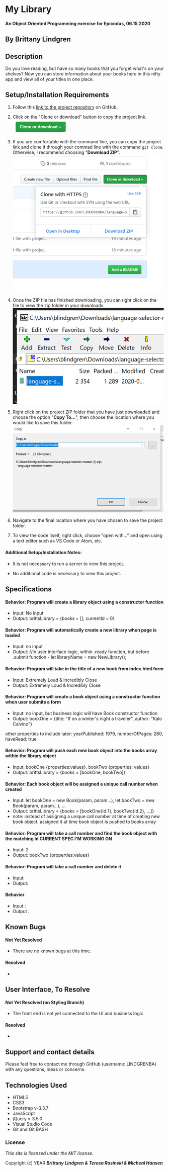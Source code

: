 # My Library

#### An Object Oriented Programming exercise for Epicodus, 06.15.2020

## By Brittany Lindgren

## Description

Do you love reading, but have so many books that you forget what's on your shelves? Now you can store information about your books here in this nifty app and view all of your titles in one place.

## Setup/Installation Requirements

1. Follow this [link to the project repository](https://github.com/LINDGRENBA/my-library) on GitHub.

2. Click on the "Clone or download" button to copy the project link.
![Image of GitHub Clone or download button](img/readme/clone-download-button.PNG) 

3. If you are comfortable with the command line, you can copy the project link and clone it through your commad line with the command `git clone`. Otherwise, I recommend choosing "**Download ZIP**". 
![Download ZIP option on GitHub](img/readme/download-zip.PNG)

4. Once the ZIP file has finished downloading, you can right click on the file to view the zip folder in your downloads. 
![ZIP folder in downloads](img/readme/zip-folder.PNG)

5. Right click on the project ZIP folder that you have just downloaded and choose the option "**Copy To...**", then choose the location where you would like to save this folder. 
![Saving ZIP to new location with 'Copy To'](img/readme/copy-to.PNG)

6. Navigate to the final location where you have chosen to save the project folder.

7. To view the code itself, right click, choose "open with..." and open using a text editor such as VS Code or Atom, etc.

#### Additional Setup/Installation Notes:

* It is not necessary to run a server to view this project.

* No additional code is necessary to view this project.

## Specifications

#### Behavior: Program will create a library object using a constructor function
* Input: No input
* Output: brittsLibrary = {books = [], currentId = 0}

#### Behavior: Program will automatically create a new library when page is loaded
* Input: no input
* Output: //in user interface logic, within .ready function, but before .submit function - let libraryName = new NewLibrary();

#### Behavior: Program will take in the title of a new book from index.html form
* Input: Extremely Loud & Incredibly Close
* Output: Extremely Loud & Incredibly Close

#### Behavior: Program will create a book object using a constructor function when user submits a form
* Input: no input, but business logic will have Book constructor function
* Output: bookOne = {title: "If on a winter's night a traveler", author: "Italo Calvino"}

other properties to include later: yearPublished: 1979, numberOfPages: 260, haveRead: true 

#### Behavior: Program will push each new book object into the books array within the library object  
* Input: bookOne {properties:values}, bookTwo {properties: values}
* Output: brittsLibrary = {books = [bookOne, bookTwo]}

#### Behavior: Each book object will be assigned a unique call number when created 
* Input: let bookOne = new Book(param, param...), let bookTwo = new Book(param, param...), ...
* Output: brittsLibrary = {books = [bookOne{Id:1}, bookTwo{Id:2}, ...]}
* note: instead of assigning a unique call number at time of creating new book object, assigned it at time book object is pushed to books array

#### Behavior: Program will take a call number and find the book object with the matching Id  **CURRENT SPEC I'M WORKING ON**
* Input: 2
* Output: bookTwo {properties:values}

#### Behavior: Program will take a call number and delete it 
* Input: 
* Output:

#### Behavior
* Input :
* Output :

## Known Bugs

#### Not Yet Resolved
* There are no known bugs at this time.
#### Resolved
* 


## User Interface, To Resolve
#### Not Yet Resolved (on Styling Branch)
* The front end is not yet connected to the UI and business logic
#### Resolved
* 

## Support and contact details

Please feel free to contact me through GitHub (username: LINDGRENBA) with any questions, ideas or concerns.  

## Technologies Used

* HTML5
* CSS3
* Bootstrap v-3.3.7
* JavaScript
* jQuery v-3.5.0
* Visual Studio Code 
* Git and Git BASH 

### License

*This site is licensed under the MIT license.*

Copyright (c) YEAR **_Brittany Lindgren & Teresa Rosinski & Micheal Hansen_**